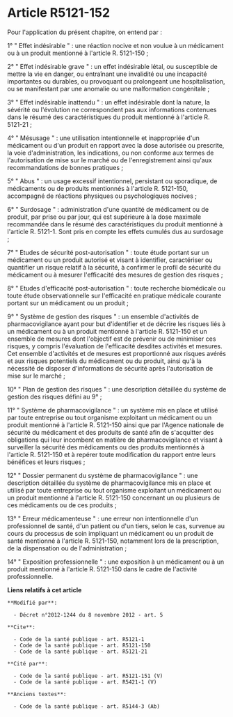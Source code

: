 # Article R5121-152

Pour l'application du présent chapitre, on entend par : 

1° " Effet indésirable " : une réaction nocive et non voulue à un médicament ou à un produit mentionné à l'article R.
5121-150 ; 

2° " Effet indésirable grave " : un effet indésirable létal, ou susceptible de mettre la vie en danger, ou entraînant une
invalidité ou une incapacité importantes ou durables, ou provoquant ou prolongeant une hospitalisation, ou se manifestant par
une anomalie ou une malformation congénitale ; 

3° " Effet indésirable inattendu " : un effet indésirable dont la nature, la sévérité ou l'évolution ne correspondent pas aux
informations contenues dans le résumé des caractéristiques du produit mentionné à l'article R. 5121-21 ; 

4° " Mésusage " : une utilisation intentionnelle et inappropriée d'un médicament ou d'un produit en rapport avec la dose
autorisée ou prescrite, la voie d'administration, les indications, ou non conforme aux termes de l'autorisation de mise sur
le marché ou de l'enregistrement ainsi qu'aux recommandations de bonnes pratiques ; 

5° " Abus " : un usage excessif intentionnel, persistant ou sporadique, de médicaments ou de produits mentionnés à l'article
R. 5121-150, accompagné de réactions physiques ou psychologiques nocives ; 

6° " Surdosage " : administration d'une quantité de médicament ou de produit, par prise ou par jour, qui est supérieure à la
dose maximale recommandée dans le résumé des caractéristiques du produit mentionné à l'article R. 5121-1. Sont pris en compte
les effets cumulés dus au surdosage ; 

7° " Etudes de sécurité post-autorisation " : toute étude portant sur un médicament ou un produit autorisé et visant à
identifier, caractériser ou quantifier un risque relatif à la sécurité, à confirmer le profil de sécurité du médicament ou à
mesurer l'efficacité des mesures de gestion des risques ; 

8° " Etudes d'efficacité post-autorisation " : toute recherche biomédicale ou toute étude observationnelle sur l'efficacité
en pratique médicale courante portant sur un médicament ou un produit ; 

9° " Système de gestion des risques " : un ensemble d'activités de pharmacovigilance ayant pour but d'identifier et de
décrire les risques liés à un médicament ou à un produit mentionné à l'article R. 5121-150 et un ensemble de mesures dont
l'objectif est de prévenir ou de minimiser ces risques, y compris l'évaluation de l'efficacité desdites activités et mesures.
Cet ensemble d'activités et de mesures est proportionné aux risques avérés et aux risques potentiels du médicament ou du
produit, ainsi qu'à la nécessité de disposer d'informations de sécurité après l'autorisation de mise sur le marché ; 

10° " Plan de gestion des risques " : une description détaillée du système de gestion des risques défini au 9° ; 

11° " Système de pharmacovigilance " : un système mis en place et utilisé par toute entreprise ou tout organisme exploitant
un médicament ou un produit mentionné à l'article R. 5121-150 ainsi que par l'Agence nationale de sécurité du médicament et
des produits de santé afin de s'acquitter des obligations qui leur incombent en matière de pharmacovigilance et visant à
surveiller la sécurité des médicaments ou des produits mentionnés à l'article R. 5121-150 et à repérer toute modification du
rapport entre leurs bénéfices et leurs risques ; 

12° " Dossier permanent du système de pharmacovigilance " : une description détaillée du système de pharmacovigilance mis en
place et utilisé par toute entreprise ou tout organisme exploitant un médicament ou un produit mentionné à l'article R.
5121-150 concernant un ou plusieurs de ces médicaments ou de ces produits ; 

13° " Erreur médicamenteuse " : une erreur non intentionnelle d'un professionnel de santé, d'un patient ou d'un tiers, selon
le cas, survenue au cours du processus de soin impliquant un médicament ou un produit de santé mentionné à l'article R.
5121-150, notamment lors de la prescription, de la dispensation ou de l'administration ; 

14° " Exposition professionnelle " : une exposition à un médicament ou à un produit mentionné à l'article R. 5121-150 dans le
cadre de l'activité professionnelle.

**Liens relatifs à cet article**

	**Modifié par**:

	  - Décret n°2012-1244 du 8 novembre 2012 - art. 5

	**Cite**:

	  - Code de la santé publique - art. R5121-1
	  - Code de la santé publique - art. R5121-150
	  - Code de la santé publique - art. R5121-21

	**Cité par**:

	  - Code de la santé publique - art. R5121-151 (V)
	  - Code de la santé publique - art. R5421-1 (V)

	**Anciens textes**:

	  - Code de la santé publique - art. R5144-3 (Ab)
